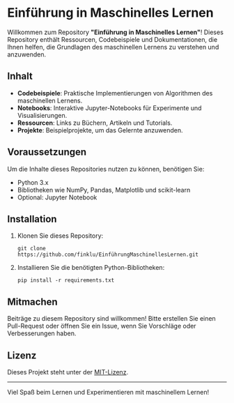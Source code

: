 # Einführung in Maschinelles Lernen

Willkommen zum Repository **"Einführung in Maschinelles Lernen"**! Dieses Repository enthält Ressourcen, Codebeispiele und Dokumentationen, die Ihnen helfen, die Grundlagen des maschinellen Lernens zu verstehen und anzuwenden.

## Inhalt

- **Codebeispiele**: Praktische Implementierungen von Algorithmen des maschinellen Lernens.
- **Notebooks**: Interaktive Jupyter-Notebooks für Experimente und Visualisierungen.
- **Ressourcen**: Links zu Büchern, Artikeln und Tutorials.
- **Projekte**: Beispielprojekte, um das Gelernte anzuwenden.


## Voraussetzungen

Um die Inhalte dieses Repositories nutzen zu können, benötigen Sie:

- Python 3.x
- Bibliotheken wie NumPy, Pandas, Matplotlib und scikit-learn
- Optional: Jupyter Notebook

## Installation

1. Klonen Sie dieses Repository:
    ```
    git clone https://github.com/finklu/EinführungMaschinellesLernen.git
    ```
2. Installieren Sie die benötigten Python-Bibliotheken:
    ```
    pip install -r requirements.txt
    ```

## Mitmachen

Beiträge zu diesem Repository sind willkommen! Bitte erstellen Sie einen Pull-Request oder öffnen Sie ein Issue, wenn Sie Vorschläge oder Verbesserungen haben.

## Lizenz

Dieses Projekt steht unter der [MIT-Lizenz](LICENSE).

---

Viel Spaß beim Lernen und Experimentieren mit maschinellem Lernen!
